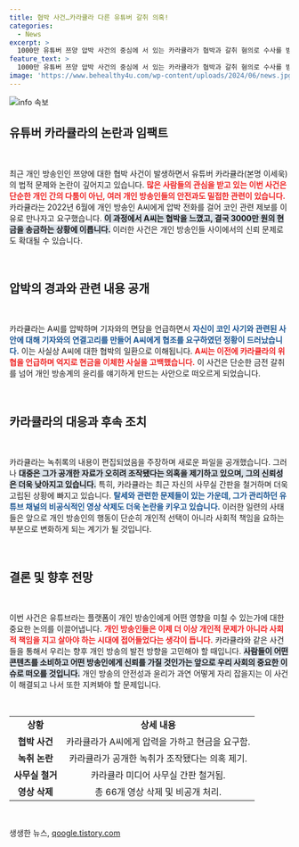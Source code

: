 ```yaml
---
title: 협박 사건…카라큘라 다른 유튜버 갈취 의혹!
categories:
  - News
excerpt: >
  1000만 유튜버 쯔양 압박 사건의 중심에 서 있는 카라큘라가 협박과 갈취 혐의로 수사를 받는 가운데, 기자와의 연루 정황이 추가로 드러나 논란이 확산 중이다. 그의 침묵 속에 불거진 의혹, 과연 진실은 무엇일까?
feature_text: >
  1000만 유튜버 쯔양 압박 사건의 중심에 서 있는 카라큘라가 협박과 갈취 혐의로 수사를 받는 가운데, 기자와의 연루 정황이 추가로 드러나 논란이 확산 중이다. 그의 침묵 속에 불거진 의혹, 과연 진실은 무엇일까?
image: 'https://www.behealthy4u.com/wp-content/uploads/2024/06/news.jpg'
---
```


<p><img src="https://www.behealthy4u.com/wp-content/uploads/2024/06/news.jpg" alt="info 속보" /></p>

<h2 data-ke-size="size26">유튜버 카라큘라의 논란과 임팩트</h2>

<p data-ke-size="size16">&nbsp;</p>

<p>최근 개인 방송인인 쯔양에 대한 협박 사건이 발생하면서 유튜버 카라큘라(본명 이세욱)의 법적 문제와 논란이 깊어지고 있습니다. <b><span style="color: #ee2323;">많은 사람들의 관심을 받고 있는 이번 사건은 단순한 개인 간의 다툼이 아닌, 여러 개인 방송인들의 안전과도 밀접한 관련이 있습니다.</span></b> 카라큘라는 2022년 6월에 개인 방송인 A씨에게 압박 전화를 걸어 코인 관련 제보를 이유로 만나자고 요구했습니다. <b><span style="background-color: #21538527;">이 과정에서 A씨는 협박을 느꼈고, 결국 3000만 원의 현금을 송금하는 상황에 이릅니다.</span></b> 이러한 사건은 개인 방송인들 사이에서의 신뢰 문제로도 확대될 수 있습니다.</p>

<p data-ke-size="size16">&nbsp;</p>

<h2 data-ke-size="size26">압박의 경과와 관련 내용 공개</h2>

<p data-ke-size="size16">&nbsp;</p>

<p>카라큘라는 A씨를 압박하며 기자와의 면담을 언급하면서 <b><span style="color: #1a5490;">자신이 코인 사기와 관련된 사안에 대해 기자와의 연결고리를 만들어 A씨에게 협조를 요구하였던 정황이 드러났습니다.</span></b> 이는 사실상 A씨에 대한 협박의 일환으로 이해됩니다. <b><span style="color: #ee2323;">A씨는 이전에 카라큘라의 위협을 언급하며 억지로 현금을 이체한 사실을 고백했습니다.</span></b> 이 사건은 단순한 금전 갈취를 넘어 개인 방송계의 윤리를 얘기하게 만드는 사안으로 떠오르게 되었습니다.</p>

<p data-ke-size="size16">&nbsp;</p>

<h2 data-ke-size="size26">카라큘라의 대응과 후속 조치</h2>

<p data-ke-size="size16">&nbsp;</p>

<p>카라큘라는 녹취록의 내용이 편집되었음을 주장하며 새로운 파일을 공개했습니다. 그러나 <b><span style="background-color: #21538527;">대중은 그가 공개한 자료가 오히려 조작됐다는 의혹을 제기하고 있으며, 그의 신뢰성은 더욱 낮아지고 있습니다.</span></b> 특히, 카라큘라는 최근 자신의 사무실 간판을 철거하며 더욱 고립된 상황에 빠지고 있습니다. <b><span style="color: #1a5490;">탈세와 관련한 문제들이 있는 가운데, 그가 관리하던 유튜브 채널의 비공식적인 영상 삭제도 더욱 논란을 키우고 있습니다.</span></b> 이러한 일련의 사태들은 앞으로 개인 방송인의 행동이 단순히 개인적 선택이 아니라 사회적 책임을 요하는 부분으로 변화하게 되는 계기가 될 것입니다.</p>

<p data-ke-size="size16">&nbsp;</p>

<h2 data-ke-size="size26">결론 및 향후 전망</h2>

<p data-ke-size="size16">&nbsp;</p>

<p>이번 사건은 유튜브라는 플랫폼이 개인 방송인에게 어떤 영향을 미칠 수 있는가에 대한 중요한 논의를 이끌어냅니다. <b><span style="color: #ee2323;">개인 방송인들은 이제 더 이상 개인적 문제가 아니라 사회적 책임을 지고 살아야 하는 시대에 접어들었다는 생각이 듭니다.</span></b> 카라큘라와 같은 사건들을 통해서 우리는 향후 개인 방송의 발전 방향을 고민해야 할 때입니다. <b><span style="background-color: #21538527;">사람들이 어떤 콘텐츠를 소비하고 어떤 방송인에게 신뢰를 가질 것인가는 앞으로 우리 사회의 중요한 이슈로 떠오를 것입니다.</span></b> 개인 방송의 안전성과 윤리가 과연 어떻게 자리 잡을지는 이 사건이 해결되고 나서 또한 지켜봐야 할 문제입니다. </p>

<p data-ke-size="size16">&nbsp;</p>

<table>
    <tr>
        <td style="text-align: center; height: 17px;"><b>상황</b></td>
        <td style="text-align: center; height: 17px;"><b>상세 내용</b></td>
    </tr>
    <tr>
        <td style="text-align: center; height: 17px;"><b>협박 사건</b></td>
        <td style="text-align: center; height: 17px;">카라큘라가 A씨에게 압력을 가하고 현금을 요구함.</td>
    </tr>
    <tr>
        <td style="text-align: center; height: 17px;"><b>녹취 논란</b></td>
        <td style="text-align: center; height: 17px;">카라큘라가 공개한 녹취가 조작됐다는 의혹 제기.</td>
    </tr>
    <tr>
        <td style="text-align: center; height: 17px;"><b>사무실 철거</b></td>
        <td style="text-align: center; height: 17px;">카라큘라 미디어 사무실 간판 철거됨.</td>
    </tr>
    <tr>
        <td style="text-align: center; height: 17px;"><b>영상 삭제</b></td>
        <td style="text-align: center; height: 17px;">총 66개 영상 삭제 및 비공개 처리.</td>
    </tr>
</table>

<p data-ke-size="size16">&nbsp;</p>
생생한 뉴스, <a href="https://qoogle.tistory.com" rel="dofollow">qoogle.tistory.com</a>


